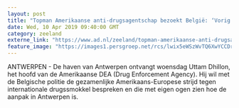 ```yaml
---
layout: post
title: "Topman Amerikaanse anti-drugsagentschap bezoekt België: ‘Vorig jaar 50 ton coke onderschept op weg naar haven Antwerpen’"
date: Wed, 10 Apr 2019 09:40:00 GMT
category: zeeland
externe_link: "https://www.ad.nl/zeeland/topman-amerikaanse-anti-drugsagentschap-bezoekt-belgie-vorig-jaar-50-ton-coke-onderschept-op-weg-naar-haven-antwerpen~a16dfa6a/"
feature_image: "https://images1.persgroep.net/rcs/lwix5eWSzWvTQ6XwYCCDrelT_3Y/diocontent/108254895/_fitwidth/400/?appId=21791a8992982cd8da851550a453bd7f&quality=0.7"
---
```


ANTWERPEN - De haven van Antwerpen ontvangt woensdag Uttam Dhillon, het hoofd van de Amerikaanse DEA (Drug Enforcement Agency). Hij wil met de Belgische politie de gezamenlijke Amerikaans-Europese strijd tegen internationale drugssmokkel bespreken en die met eigen ogen zien hoe de aanpak in Antwerpen is.
